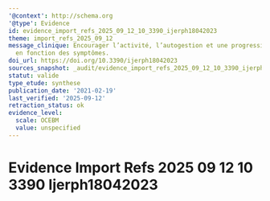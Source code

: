 ```yaml
---
'@context': http://schema.org
'@type': Evidence
id: evidence_import_refs_2025_09_12_10_3390_ijerph18042023
theme: import_refs_2025_09_12
message_clinique: Encourager l’activité, l’autogestion et une progression graduée
  en fonction des symptômes.
doi_url: https://doi.org/10.3390/ijerph18042023
sources_snapshot: _audit/evidence_import_refs_2025_09_12_10_3390_ijerph18042023.json
statut: valide
type_etude: synthese
publication_date: '2021-02-19'
last_verified: '2025-09-12'
retraction_status: ok
evidence_level:
  scale: OCEBM
  value: unspecified
---
```

# Evidence Import Refs 2025 09 12 10 3390 Ijerph18042023

